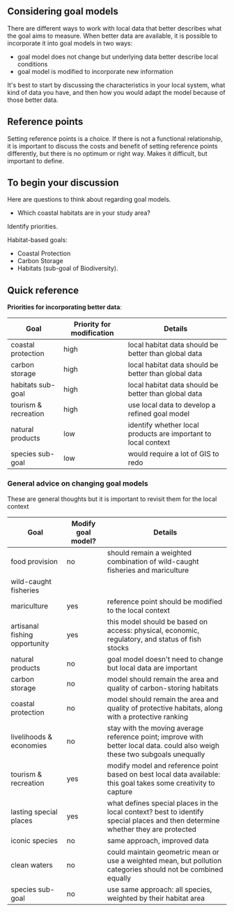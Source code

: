 ## Considering goal models

There are different ways to work with local data that better describes what the goal aims to measure. When better data are available, it is possible to incorporate it into goal models in two ways:

* goal model does not change but underlying data better describe local conditions
* goal model is modified to incorporate new information

It's best to start by discussing the characteristics in your local system, what kind of data you have, and then how you would adapt the model because of those better data.

## Reference points

Setting reference points is a choice. If there is not a functional relationship, it is important to discuss the costs and benefit of setting reference points differently, but there is no optimum or right way. Makes it difficult, but important to define.

## To begin your discussion

Here are questions to think about regarding goal models.

* Which coastal habitats are in your study area?


Identify priorities.

Habitat-based goals:

* Coastal Protection
* Carbon Storage
* Habitats (sub-goal of Biodiversity).


## Quick reference

**Priorities for incorporating better data**:

Goal | Priority for modification | Details
-----|---------------------------|--------
coastal protection | high | local habitat data should be better than global data
carbon storage | high | local habitat data should be better than global data
habitats sub-goal | high | local habitat data should be better than global data
tourism & recreation | high | use local data to develop a refined goal model
natural products | low | identify whether local products are important to local context
species sub-goal | low | would require a lot of GIS to redo



### General advice on changing goal models

These are general thoughts but it is important to revisit them for the local context

<!---no details on wild-caught fisheries?--->

Goal | Modify goal model? | Details
-----|---------------------|--------
food provision | no | should remain a weighted combination of wild-caught fisheries and mariculture
wild-caught fisheries |  |
mariculture | yes | reference point should be modified to the local context
artisanal fishing opportunity | yes | this model should be based on access: physical, economic, regulatory, and status of fish stocks
natural products | no | goal model doesn't need to change but local data are important
carbon storage | no | model should remain the area and quality of carbon-storing habitats
coastal protection | no | model should remain the area and quality of protective habitats, along with a protective ranking
livelihoods & economies | no | stay with the moving average reference point; improve with better local data. could also weigh these two subgoals unequally
tourism & recreation | yes | modify model and reference point based on best local data available: this goal takes some creativity to capture
lasting special places | yes | what defines special places in the local context? best to identify special places and then determine whether they are protected
iconic species | no | same approach, improved data
clean waters | no | could maintain geometric mean or use a weighted mean, but pollution categories should not be combined equally
species sub-goal | no | use same approach: all species, weighted by their habitat area
